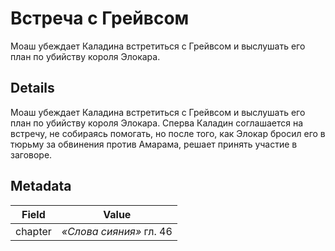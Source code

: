 # Встреча с Грейвсом
Моаш убеждает Каладина встретиться с Грейвсом и выслушать его план по убийству короля Элокара.

## Details
Моаш убеждает Каладина встретиться с Грейвсом и выслушать его план по убийству короля Элокара. Сперва Каладин соглашается на встречу, не собираясь помогать, но после того, как Элокар бросил его в тюрьму за обвинения против Амарама, решает принять участие в заговоре.

## Metadata
| Field | Value |
| ----- | ----- |
| chapter | *«Слова сияния»* гл. 46 |
